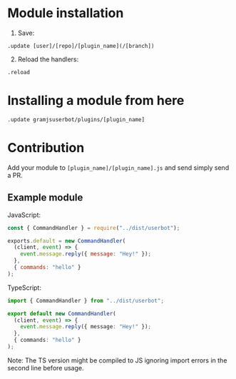 # Module installation

1. Save:

```text
.update [user]/[repo]/[plugin_name](/[branch])
```

2. Reload the handlers:

```text
.reload
```

# Installing a module from here

```text
.update gramjsuserbot/plugins/[plugin_name]
```

# Contribution

Add your module to `[plugin_name]/[plugin_name].js` and send simply send a PR.

## Example module

JavaScript:

```js
const { CommandHandler } = require("../dist/userbot");

exports.default = new CommandHandler(
  (client, event) => {
    event.message.reply({ message: "Hey!" });
  },
  { commands: "hello" }
);
```

TypeScript:

```ts
import { CommandHandler } from "../dist/userbot";

export default new CommandHandler(
  (client, event) => {
    event.message.reply({ message: "Hey!" });
  },
  { commands: "hello" }
);
```

Note: The TS version might be compiled to JS ignoring import errors in the second line before usage.

